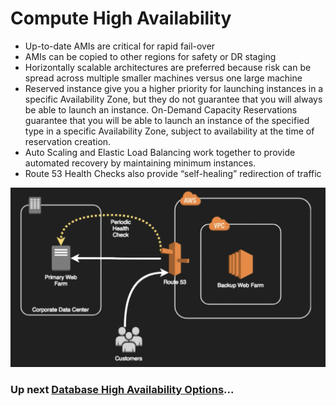 # Compute High Availability

- Up-to-date AMIs are critical for rapid fail-over
- AMIs can be copied to other regions for safety or DR staging
- Horizontally scalable architectures are preferred because risk can be spread across multiple smaller machines versus one large machine
- Reserved instance give you a higher priority for launching instances in a specific Availability Zone, but they do not guarantee that you will always be able to launch an instance. On-Demand Capacity Reservations guarantee that you will be able to launch an instance of the specified type in a specific Availability Zone, subject to availability at the time of reservation creation.
- Auto Scaling and Elastic Load Balancing work together to provide automated recovery by maintaining minimum instances.
- Route 53 Health Checks also provide “self-healing” redirection of traffic

![Compute HA](../../assets/ha-compute.png)

### Up next [Database High Availability Options](../database-high-availability/README.md)...